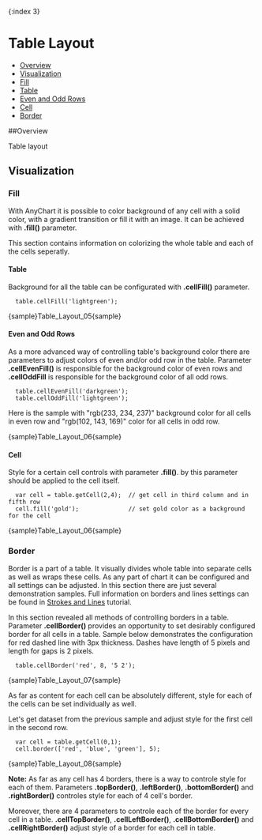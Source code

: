 {:index 3}
# Table Layout

 * [Overview](#overview)
 * [Visualization](#visualization)
  * [Fill](#fill)
   * [Table](#table)
   * [Even and Odd Rows](#even_and_odd_rows)
   * [Cell](#cell)
  * [Border](#border)
 
##Overview

Table layout

## Visualization

### Fill

With AnyChart it is possible to color background of any cell with a solid color, with a gradient transition or fill it with an image. It can be achieved with **.fill()** parameter.
  
  
This section contains information on colorizing the whole table and each of the cells seperatly.

#### Table

Background for all the table can be configurated with **.cellFill()** parameter.

```
  table.cellFill('lightgreen');
```

{sample}Table\_Layout\_05{sample}

#### Even and Odd Rows

As a more advanced way of controlling table's background color there are parameters to adjust colors of even and/or 
odd row in the table. Parameter **.cellEvenFill()** is responsible for the background color of even rows and **.cellOddFill**
is responsible for the background color of all odd rows.

```
  table.cellEvenFill('darkgreen');
  table.cellOddFill('lightgreen');
```

Here is the sample with "rgb(233, 234, 237)" background color for all cells in even row and "rgb(102, 143, 169)" color for all  cells in odd row.

{sample}Table\_Layout\_06{sample}

#### Cell

Style for a certain cell controls with parameter **.fill()**. by this parameter should be applied to the cell itself.

```
  var cell = table.getCell(2,4);  // get cell in third column and in fifth row
  cell.fill('gold');              // set gold color as a background for the cell 
```

{sample}Table\_Layout\_06{sample}

### Border

Border is a part of a table. It visually divides whole table into separate cells as well as wraps these cells. As any part of chart it can be configured and all settings can be adjusted. In this section there are just several demonstration samples. Full information on borders and lines settings can be found in [Strokes and Lines](../General_Appearance_Settings/Strokes_and_Lines) tutorial.
  
  
In this section revealed all methods of controlling borders in a table. 
Parameter **.cellBorder()** provides an opportunity to set desirably configured border for all cells in a table.
Sample below demonstrates the configuration for red dashed line with 3px thickness. Dashes have length of 5 pixels and length for gaps is 2 pixels.

```
  table.cellBorder('red', 8, '5 2');
```

{sample}Table\_Layout\_07{sample}

As far as content for each cell can be absolutely different, style for each of the cells can be set individually as well. 
  
  
Let's get dataset from the previous sample and adjust style for the first cell in the second row.

```
  var cell = table.getCell(0,1);
  cell.border(['red', 'blue', 'green'], 5);
```

{sample}Table\_Layout\_08{sample}

**Note:** As far as any cell has 4 borders, there is a way to controle style for each of them. Parameters **.topBorder()**, **.leftBorder()**, **.bottomBorder()** and **.rightBorder()** controles style for each of 4 cell's border. 
  
  
Moreover, there are 4 parameters to controle each of the border for every cell in a table. **.cellTopBorder()**, **.cellLeftBorder()**, **.cellBottomBorder()** and **.cellRightBorder()** adjust style of a border for each cell in table.
